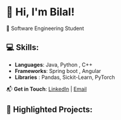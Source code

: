 # 👋 Hi, I'm Bilal!

🎯 Software Engineering Student

## 💻 Skills:
- **Languages**: Java, Python , C++ 
- **Frameworks**: Spring boot , Angular
- **Libraries** : Pandas, Sickit-Learn, PyTorch

📬 **Get in Touch**: [LinkedIn](www.linkedin.com/in/bilal-lahfari-107854290) | [Email](mailto:lahfaribilal2@gmail.com)

## 🌟 Highlighted Projects:
